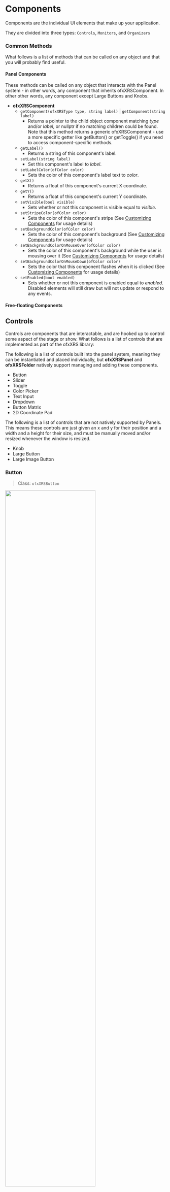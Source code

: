 # Components
Components are the individual UI elements that make up your application.

They are divided into three types: ``Controls``, ``Monitors``, and ``Organizers``

### Common Methods
What follows is a list of methods that can be called on any object and that you will probably find useful.

#### Panel Components
These methods can be called on any object that interacts with the Panel system - in other words, any component that inherits ofxXRSComponent. In other other words, any component except Large Buttons and Knobs.

- **ofxXRSComponent**
    - `getComponent(ofxXRSType type, string label)` | `getComponent(string label)`
        - Returns a pointer to the child object component matching *type* and/or *label*, or nullptr if no matching children could be found. Note that this method returns a generic ofxXRSComponent - use a more specific getter like getButton() or getToggle() if you need to access component-specific methods.
    - `getLabel()`
        - Returns a string of this component's label.
    - `setLabel(string label)`
        - Set this component's label to *label*.
    - `setLabelColor(ofColor color)`
        - Sets the color of this component's label text to *color*.
    - `getX()`
        - Returns a float of this component's current X coordinate.
    - `getY()`
        - Returns a float of this component's current Y coordinate.
    - `setVisible(bool visible)`
        - Sets whether or not this component is visible equal to *visible*.
    - `setStripeColor(ofColor color)`
        - Sets the color of this component's stripe (See [Customizing Components]() for usage details)
    - `setBackgroundColor(ofColor color)`
        - Sets the color of this component's background (See [Customizing Components]() for usage details)
    - `setBackgroundColorOnMouseOver(ofColor color)`
        - Sets the color of this component's background while the user is mousing over it (See [Customizing Components]() for usage details)
    - `setBackgroundColorOnMouseDown(ofColor color)`
        - Sets the color that this component flashes when it is clicked (See [Customizing Components]() for usage details)
    - `setEnabled(bool enabled)`
        - Sets whether or not this component is enabled equal to *enabled*. Disabled elements will still draw but will not update or respond to any events.


#### Free-floating Components

## Controls
Controls are components that are interactable, and are hooked up to control some aspect of the stage or show.
What follows is a list of controls that are implemented as part of the ofxXRS library:

The following is a list of controls built into the panel system, meaning they can be instantiated and placed individually, but **ofxXRSPanel** and **ofxXRSFolder** natively support managing and adding these components.
- Button
- Slider
- Toggle
- Color Picker
- Text Input
- Dropdown
- Button Matrix
- 2D Coordinate Pad

The following is a list of controls that are not natively supported by Panels. This means these controls are just given an x and y for their position and a width and a height for their size, and must be manually moved and/or resized whenever the window is resized.
- Knob
- Large Button
- Large Image Button

### Button
>Class: `ofxXRSButton`
<div align=justify>
<img width="75%" src="./img/components/button.png"/>
</div>

Fires a trigger, listener, or some other event when clicked.  

Hooked up via an event listener function, a void method that takes an ofxXRSButtonEvent as an argument.  
Flashes a different color when clicked or hovered over.  


It's a button. You get it.

#### Instantiation
To Instantiate in Panel:
```cpp
/**
 * ofApp.h
 **/

ofxXRSPanel* panel;


/**
 * ofApp.cpp
 **/

void ofApp::setup() {
    panel = new ofxXRSPanel();
    panel->addButton("Button Label");
}
```

To Instantiate Free-Floating:
```cpp
/**
 * ofApp.h
 **/
std::vector<ofxXRSComponent*> components;


/**
 * ofApp.cpp
 **/
void ofApp::setup() {
    ofxXRSComponent* component;
    component = new ofxXRSButton("Button Label");
    component->setPosition(x, y);
}

void ofApp::draw() {
    for(auto component : components) {
        component->draw();
    }
}
```
#### Usage

### Toggle
>Class: `ofxXRSToggle`
<div align=justify>
<img width="75%" src="./img/components/toggle.png"/>
</div>

A special type of button that keeps its state when pressed - used to toggle the state of something between "enabled" or "disabled", or set a variable to either 1 or 0, etc.
### Text Input
>Class: `ofxXRSTextInput`
<div align=justify>
<img width="75%" src="./img/components/textInput.png"/>
</div>

A text box where the user can input a string.
### Slider
>Class: `ofxXRSSlider`
<div align=justify>
<img width="75%" src="./img/components/slider.png"/>
</div>

A control that sets the value of something between a minimum and maximum range.
### Color Picker
>Class: `ofxXRSColorPicker`
<div align=justify>
<img width="75%" src="./img/components/colorPicker.png"/>
</div>

A control that drops down to a color wheel when clicked which sets the color of something using **ofColor**
### Dropdown
>Class: `ofxXRSDropdown`
<div align=justify>
<img width="75%" src="./img/components/dropdown.png"/>
</div>

A control that drops down to a list of selections from which the user selects a single option
### Button Matrix
>Class: `ofxXRSMatrix`
<div align=justify>
<img width="75%" src="./img/components/buttonMatrix.png"/>
</div>

A control that allows the user to toggle one or several buttons in a grid; most often used for cue lists.
### 2D Coordinate Pad
>Class: `ofxXRS2dPad`
<div align=justify>
<img width="75%" src="./img/components/2dpad.png"/>
</div>

A control that allows the user to see and set the 2D Position (X, Y) of whatever aspect of the stage or show is hooked up to it.
### Knob
> Class: `TODO`

Like a slider but visualized as a circle rather than a rectangle.
### Large Button
>Class: `ofxXRSSimpleButton`
<div align=justify>
<img width="33%" src="./img/components/largeButton.png"/>
</div>

Works exactly like a button but is free-standing and can be given custom dimensions. Can be either rectangular or circular, set via an **ofxXRSSimpleButton::BUTTON_SHAPE** passed during instantiation or to the *setShape()* function.
### Large Image Button
>Class: `ofxXRSSimpleButton`
<div align=justify>
<img width="33%" src="./img/components/largeImageButton.png"/>
</div>

Works exactly like a Large Button but the sprite will be an image given during instantiation rather than a circle or rectangle. 

!> Note that the button will appear *exactly* as its source image; there will be no border, cropping, resizing, or blending.

<p>&nbsp;</p>

## Monitors
Monitors are components that listen to and report the status of some aspect of the stage or show.

The following is a list of monitors built into the panel system, meaning they can be instantiated and placed individually, but **ofxXRSPanel** and **ofxXRSFolder** natively support managing and adding these components.
- Label
- Wave Monitor
- Value Plotter

### Label
>Class: `ofxXRSLabel`
<div align=justify>
<img width="75%" src="./img/components/label.png"/>
</div>

Simply displays a string of text. The alignment of the text can be set via an **ofxXRSAlignment** passed to the *setLabelAlignment()* function
### Wave Monitor
>Class: `ofxXRSWaveMonitor`
<div align=justify>
<img width="75%" src="./img/components/waveMonitor.png"/>
</div>

Smoothly oscillates between a negative and positive **amplitude** at a speed of **frequency** waves per second.  
Not sure why anyone would use this.
### Value Plotter
>Class: `ofxXRSValuePlotter`
<div align=justify>
<img width="75%" src="./img/components/valuePlotter.png"/>
</div>

Charts a given **value** between a set **min** and **max** over time. Useful for performance and confidence monitors.

<p>&nbsp;</p>

## Organizers
Organizers serve no functional purpose - they are used, as the name implies, to organize your application's monitors and controls. 

!> Headers, footers, and folders work ***exclusively*** with Panels. Do not try to put a Large Button in a Folder.

### Panel
> Class: `ofxXRSPanel`
<div align=justify>
<img width="75%" src="./img/braitsch.png"/>
</div>

Groups together multiple components into an on-screen panel. Constructor takes two floats for the panel's X,Y coordinates or an **ofxXRSPanelAnchor**

!> Using X,Y coordinates calculated via the application window's width and height is recommended over using an **ofxXRSPanelAnchor** - they do not play nice with resizing windows.


### Header
>Class: `ofxXRSHeader`
<div align=justify>
<img width="75%" src="./img/components/header.png"/>
</div>

A special label for a panel that automatically places itself at the top of the panel and allows the panel to be repositioned


### Footer
>Class: `ofxXRSFooter`
<div align=justify>
<img width="75%" src="./img/components/footer.png"/>
</div>

A special label for a panel that automatically places itself at the bottom of the panel and allows the panel to be resized


### Folder
>Class: `ofxXRSFolder`
<div align=justify>
<img width="75%" src="./img/components/folder.png"/>
</div>

Groups together multiple components within a panel into a labeled, collapsable folder view.

### Scroll View
>Class: `ofxXRSScrollView`

Similar to a folder, except instead of expanding to show its children via a dropdown, it is a fixed size and the user can scroll through the options when mousing over the component.
